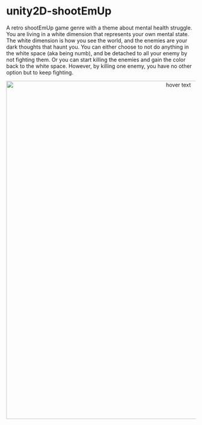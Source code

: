 # unity2D-shootEmUp
A retro shootEmUp game genre with a theme about mental health struggle. You are living in a white dimension that represents your own mental state. The white dimension is how you see the world, and the enemies are your dark thoughts that haunt you. You can either choose to not do anything in the white space (aka being numb), and be detached to all your enemy by not fighting them. Or you can start killing the enemies and gain the color back to the white space. However, by killing one enemy, you have no other option but to keep fighting.


<p align="center">
  <img src="https://github.com/ngol0/unity2D-shootEmUp/blob/main/screenshot3.png" width="900" title="hover text">
</p>
